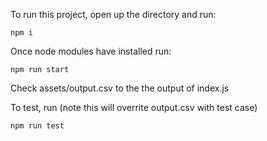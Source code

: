 To run this project, open up the directory and run:

```
npm i
```

Once node modules have installed run:

```
npm run start
```

Check assets/output.csv to the the output of index.js

To test, run (note this will overrite output.csv with test case)

```
npm run test
```
